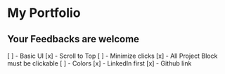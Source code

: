 # My Portfolio

## Your Feedbacks are welcome

[ ] - Basic UI
[x] - Scroll to Top
[ ] - Minimize clicks
[x] - All Project Block must be clickable
[ ] - Colors
[x] - LinkedIn first
[x] - Github link

